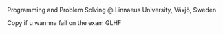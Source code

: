 Programming and Problem Solving @ Linnaeus University, Växjö, Sweden


Copy if u wannna fail on the exam
GLHF